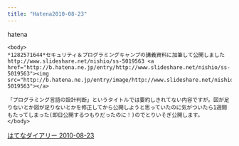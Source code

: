 ```yaml
---
title: "Hatena2010-08-23"
---
```


hatena

```
<body>
*1282571644*セキュリティ＆プログラミングキャンプの講義資料に加筆して公開しました
http://www.slideshare.net/nishio/ss-5019563 <a href="http://b.hatena.ne.jp/entry/http://www.slideshare.net/nishio/ss-5019563"><img src="http://b.hatena.ne.jp/entry/image/http://www.slideshare.net/nishio/ss-5019563"></a>

「プログラミング言語の設計判断」というタイトルでは要約しきれてない内容ですが。図が足りないとか図が足りないとかを修正してから公開しようと思っていたのに気がついたら1週間もたってしまった(即日公開するつもりだったのに！)のでとりいそぎ公開します。
</body>
```


[はてなダイアリー 2010-08-23](https://nishiohirokazu.hatenadiary.org/archive/2010/08/23)